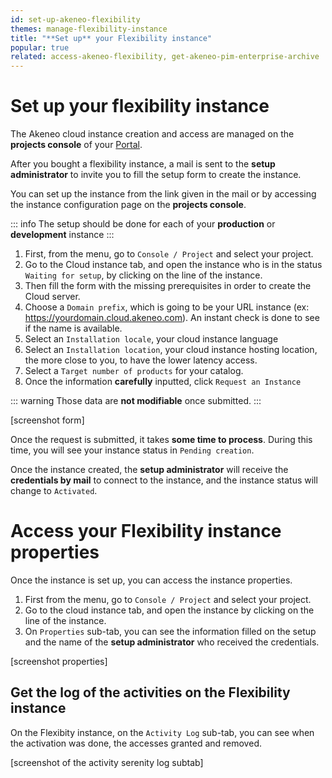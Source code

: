 ```yaml
---
id: set-up-akeneo-flexibility
themes: manage-flexibility-instance
title: "**Set up** your Flexibility instance"
popular: true
related: access-akeneo-flexibility, get-akeneo-pim-enterprise-archive
---
```


# Set up your flexibility instance

The Akeneo cloud instance creation and access are managed on the **projects console** of your [Portal](connect-to-your-portal.html). 

After you bought a flexibility instance, a mail is sent to the **setup administrator** to invite you to fill the setup form to create the instance.

You can set up the instance from the link given in the mail or by accessing the instance configuration page on the **projects console**.

::: info
The setup should be done for each of your **production** or **development** instance
:::

1. First, from the menu, go to `Console / Project` and select your project.
2. Go to the Cloud instance tab, and open the instance who is in the status `Waiting for setup`, by clicking on the line of the instance.
3. Then fill the form with the missing prerequisites in order to create the Cloud server. 
4. Choose a `Domain prefix`, which is going to be your URL instance (ex: https://yourdomain.cloud.akeneo.com). An instant check is done to see if the name is available.
5. Select an `Installation locale`, your cloud instance language
6. Select an `Installation location`, your cloud instance hosting location, the more close to you, to have the lower latency access.
7.  Select a `Target number of products` for your catalog.
8. Once the information **carefully** inputted, click `Request an Instance`

::: warning
Those data are **not modifiable** once submitted.
:::

[screenshot form]

Once the request is submitted, it takes **some time to process**. During this time, you will see your instance status in `Pending creation`.

Once the instance created, the **setup administrator** will receive the **credentials by mail** to connect to the instance, and the instance status will change to `Activated`.

# Access your Flexibility instance properties

Once the instance is set up, you can access the instance properties.

1. First from the menu, go to `Console / Project` and select your project.
1. Go to the cloud instance tab, and open the instance by clicking on the line of the instance.
1. On `Properties` sub-tab, you can see the information filled on the setup and the name of the **setup administrator** who received the credentials.

[screenshot properties]

## Get the log of the activities on the Flexibility instance

On the Flexibity instance, on the `Activity Log` sub-tab, you can see when the activation was done, the accesses granted and removed.

[screenshot of the activity serenity log subtab]
